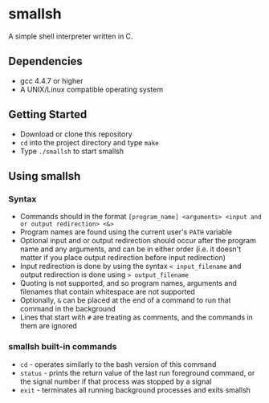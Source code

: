 # smallsh

A simple shell interpreter written in C.

## Dependencies

* gcc 4.4.7 or higher
* A UNIX/Linux compatible operating system

## Getting Started

* Download or clone this repository
* `cd` into the project directory and type `make`
* Type `./smallsh` to start smallsh

## Using smallsh

### Syntax

* Commands should in the format `[program_name] <arguments> <input and or output redirection> <&>`
* Program names are found using the current user's `PATH` variable
* Optional input and or output redirection should occur after the program name and any arguments, and can be in either order (i.e. it doesn't matter if you place output redirection before input redirection)
* Input redirection is done by using the syntax `< input_filename` and output redirection is done using `> output_filename`
* Quoting is not supported, and so program names, arguments and filenames that contain whitespace are not supported
* Optionally, `&` can be placed at the end of a command to run that command in the background
* Lines that start with `#` are treating as comments, and the commands in them are ignored

### smallsh built-in commands

* `cd` - operates similarly to the bash version of this command
* `status` - prints the return value of the last run foreground command, or the signal number if that process was stopped by a signal
* `exit` - terminates all running background processes and exits smallsh

